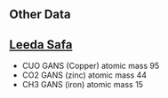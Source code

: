 
## Other Data

## [Leeda Safa](https://www.youtube.com/watch?v=Wa9QT7McXqs)

* CUO GANS (Copper) atomic mass 95
* CO2 GANS (zinc) atomic mass 44
* CH3 GANS (iron) atomic mass 15
